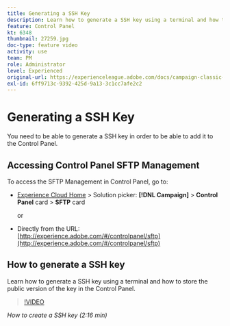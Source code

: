 ```yaml
---
title: Generating a SSH Key
description: Learn how to generate a SSH key using a terminal and how to store the public version of the key in the Control Panel.
feature: Control Panel
kt: 6348
thumbnail: 27259.jpg
doc-type: feature video
activity: use
team: PM
role: Administrator
level: Experienced
original-url: https://experienceleague.adobe.com/docs/campaign-classic-learn/tutorials/administrating/control-panel-acc/generate-ssh-key.html
exl-id: 6ff9713c-9392-425d-9a13-3c1cc7afe2c2
---
```

# Generating a SSH Key

You need to be able to generate a SSH key in order to be able to add it to the Control Panel.

## Accessing Control Panel SFTP Management

To access the SFTP Management in Control Panel, go to:

* [Experience Cloud Home](https://experience.adobe.com/#/home) > Solution picker: **[!DNL Campaign]** > **Control Panel** card > **SFTP** card
  
  or
* Directly from the URL: [http://experience.adobe.com/#/controlpanel/sftp](http://experience.adobe.com/#/controlpanel/sftp)

## How to generate a SSH key

Learn how to generate a SSH key using a terminal and how to store the public version of the key in the Control Panel.

>[!VIDEO](https://video.tv.adobe.com/v/27259?quality=12)

*How to create a SSH key (2:16 min)*
